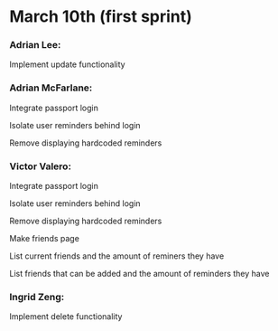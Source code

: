 # March 10th (first sprint)
### Adrian Lee:
  Implement update functionality

### Adrian McFarlane:
  Integrate passport login
  
  Isolate user reminders behind login
  
  Remove displaying hardcoded reminders
  

### Victor Valero:
  Integrate passport login
  
  Isolate user reminders behind login
  
  Remove displaying hardcoded reminders
  
  Make friends page
  
  List current friends and the amount of reminers they have
  
  List friends that can be added and the amount of reminders they have

### Ingrid Zeng:
  Implement delete functionality
  
